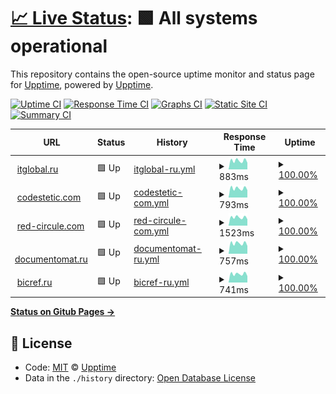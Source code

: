 # [📈 Live Status](https://itglobal.github.io/upptime): <!--live status--> **🟩 All systems operational**

This repository contains the open-source uptime monitor and status page for [Upptime](https://upptime.js.org), powered by [Upptime](https://github.com/upptime/upptime).

[![Uptime CI](https://github.com/koj-co/upptime/workflows/Uptime%20CI/badge.svg)](https://github.com/koj-co/upptime/actions?query=workflow%3A%22Uptime+CI%22)
[![Response Time CI](https://github.com/koj-co/upptime/workflows/Response%20Time%20CI/badge.svg)](https://github.com/koj-co/upptime/actions?query=workflow%3A%22Response+Time+CI%22)
[![Graphs CI](https://github.com/koj-co/upptime/workflows/Graphs%20CI/badge.svg)](https://github.com/koj-co/upptime/actions?query=workflow%3A%22Graphs+CI%22)
[![Static Site CI](https://github.com/koj-co/upptime/workflows/Static%20Site%20CI/badge.svg)](https://github.com/koj-co/upptime/actions?query=workflow%3A%22Static+Site+CI%22)
[![Summary CI](https://github.com/koj-co/upptime/workflows/Summary%20CI/badge.svg)](https://github.com/koj-co/upptime/actions?query=workflow%3A%22Summary+CI%22)

<!--start: status pages-->
<!-- This summary is generated by Upptime (https://github.com/upptime/upptime) -->
<!-- Do not edit this manually, your changes will be overwritten -->
<!-- prettier-ignore -->
| URL | Status | History | Response Time | Uptime |
| --- | ------ | ------- | ------------- | ------ |
| <img alt="" src="https://favicons.githubusercontent.com/itglobal.ru" height="13"> [itglobal.ru](https://itglobal.ru) | 🟩 Up | [itglobal-ru.yml](https://github.com/ITGlobal/upptime/commits/HEAD/history/itglobal-ru.yml) | <details><summary><img alt="Response time graph" src="./graphs/itglobal-ru/response-time-week.png" height="20"> 883ms</summary><br><a href="https://ITGlobal.github.io/upptime/history/itglobal-ru"><img alt="Response time 985" src="https://img.shields.io/endpoint?url=https%3A%2F%2Fraw.githubusercontent.com%2FITGlobal%2Fupptime%2FHEAD%2Fapi%2Fitglobal-ru%2Fresponse-time.json"></a><br><a href="https://ITGlobal.github.io/upptime/history/itglobal-ru"><img alt="24-hour response time 722" src="https://img.shields.io/endpoint?url=https%3A%2F%2Fraw.githubusercontent.com%2FITGlobal%2Fupptime%2FHEAD%2Fapi%2Fitglobal-ru%2Fresponse-time-day.json"></a><br><a href="https://ITGlobal.github.io/upptime/history/itglobal-ru"><img alt="7-day response time 883" src="https://img.shields.io/endpoint?url=https%3A%2F%2Fraw.githubusercontent.com%2FITGlobal%2Fupptime%2FHEAD%2Fapi%2Fitglobal-ru%2Fresponse-time-week.json"></a><br><a href="https://ITGlobal.github.io/upptime/history/itglobal-ru"><img alt="30-day response time 1154" src="https://img.shields.io/endpoint?url=https%3A%2F%2Fraw.githubusercontent.com%2FITGlobal%2Fupptime%2FHEAD%2Fapi%2Fitglobal-ru%2Fresponse-time-month.json"></a><br><a href="https://ITGlobal.github.io/upptime/history/itglobal-ru"><img alt="1-year response time 1019" src="https://img.shields.io/endpoint?url=https%3A%2F%2Fraw.githubusercontent.com%2FITGlobal%2Fupptime%2FHEAD%2Fapi%2Fitglobal-ru%2Fresponse-time-year.json"></a></details> | <details><summary><a href="https://ITGlobal.github.io/upptime/history/itglobal-ru">100.00%</a></summary><a href="https://ITGlobal.github.io/upptime/history/itglobal-ru"><img alt="All-time uptime 99.71%" src="https://img.shields.io/endpoint?url=https%3A%2F%2Fraw.githubusercontent.com%2FITGlobal%2Fupptime%2FHEAD%2Fapi%2Fitglobal-ru%2Fuptime.json"></a><br><a href="https://ITGlobal.github.io/upptime/history/itglobal-ru"><img alt="24-hour uptime 100.00%" src="https://img.shields.io/endpoint?url=https%3A%2F%2Fraw.githubusercontent.com%2FITGlobal%2Fupptime%2FHEAD%2Fapi%2Fitglobal-ru%2Fuptime-day.json"></a><br><a href="https://ITGlobal.github.io/upptime/history/itglobal-ru"><img alt="7-day uptime 100.00%" src="https://img.shields.io/endpoint?url=https%3A%2F%2Fraw.githubusercontent.com%2FITGlobal%2Fupptime%2FHEAD%2Fapi%2Fitglobal-ru%2Fuptime-week.json"></a><br><a href="https://ITGlobal.github.io/upptime/history/itglobal-ru"><img alt="30-day uptime 99.75%" src="https://img.shields.io/endpoint?url=https%3A%2F%2Fraw.githubusercontent.com%2FITGlobal%2Fupptime%2FHEAD%2Fapi%2Fitglobal-ru%2Fuptime-month.json"></a><br><a href="https://ITGlobal.github.io/upptime/history/itglobal-ru"><img alt="1-year uptime 99.62%" src="https://img.shields.io/endpoint?url=https%3A%2F%2Fraw.githubusercontent.com%2FITGlobal%2Fupptime%2FHEAD%2Fapi%2Fitglobal-ru%2Fuptime-year.json"></a></details>
| <img alt="" src="https://favicons.githubusercontent.com/codestetic.com" height="13"> [codestetic.com](https://codestetic.com) | 🟩 Up | [codestetic-com.yml](https://github.com/ITGlobal/upptime/commits/HEAD/history/codestetic-com.yml) | <details><summary><img alt="Response time graph" src="./graphs/codestetic-com/response-time-week.png" height="20"> 793ms</summary><br><a href="https://ITGlobal.github.io/upptime/history/codestetic-com"><img alt="Response time 1085" src="https://img.shields.io/endpoint?url=https%3A%2F%2Fraw.githubusercontent.com%2FITGlobal%2Fupptime%2FHEAD%2Fapi%2Fcodestetic-com%2Fresponse-time.json"></a><br><a href="https://ITGlobal.github.io/upptime/history/codestetic-com"><img alt="24-hour response time 666" src="https://img.shields.io/endpoint?url=https%3A%2F%2Fraw.githubusercontent.com%2FITGlobal%2Fupptime%2FHEAD%2Fapi%2Fcodestetic-com%2Fresponse-time-day.json"></a><br><a href="https://ITGlobal.github.io/upptime/history/codestetic-com"><img alt="7-day response time 793" src="https://img.shields.io/endpoint?url=https%3A%2F%2Fraw.githubusercontent.com%2FITGlobal%2Fupptime%2FHEAD%2Fapi%2Fcodestetic-com%2Fresponse-time-week.json"></a><br><a href="https://ITGlobal.github.io/upptime/history/codestetic-com"><img alt="30-day response time 947" src="https://img.shields.io/endpoint?url=https%3A%2F%2Fraw.githubusercontent.com%2FITGlobal%2Fupptime%2FHEAD%2Fapi%2Fcodestetic-com%2Fresponse-time-month.json"></a><br><a href="https://ITGlobal.github.io/upptime/history/codestetic-com"><img alt="1-year response time 1085" src="https://img.shields.io/endpoint?url=https%3A%2F%2Fraw.githubusercontent.com%2FITGlobal%2Fupptime%2FHEAD%2Fapi%2Fcodestetic-com%2Fresponse-time-year.json"></a></details> | <details><summary><a href="https://ITGlobal.github.io/upptime/history/codestetic-com">100.00%</a></summary><a href="https://ITGlobal.github.io/upptime/history/codestetic-com"><img alt="All-time uptime 99.85%" src="https://img.shields.io/endpoint?url=https%3A%2F%2Fraw.githubusercontent.com%2FITGlobal%2Fupptime%2FHEAD%2Fapi%2Fcodestetic-com%2Fuptime.json"></a><br><a href="https://ITGlobal.github.io/upptime/history/codestetic-com"><img alt="24-hour uptime 100.00%" src="https://img.shields.io/endpoint?url=https%3A%2F%2Fraw.githubusercontent.com%2FITGlobal%2Fupptime%2FHEAD%2Fapi%2Fcodestetic-com%2Fuptime-day.json"></a><br><a href="https://ITGlobal.github.io/upptime/history/codestetic-com"><img alt="7-day uptime 100.00%" src="https://img.shields.io/endpoint?url=https%3A%2F%2Fraw.githubusercontent.com%2FITGlobal%2Fupptime%2FHEAD%2Fapi%2Fcodestetic-com%2Fuptime-week.json"></a><br><a href="https://ITGlobal.github.io/upptime/history/codestetic-com"><img alt="30-day uptime 99.75%" src="https://img.shields.io/endpoint?url=https%3A%2F%2Fraw.githubusercontent.com%2FITGlobal%2Fupptime%2FHEAD%2Fapi%2Fcodestetic-com%2Fuptime-month.json"></a><br><a href="https://ITGlobal.github.io/upptime/history/codestetic-com"><img alt="1-year uptime 99.85%" src="https://img.shields.io/endpoint?url=https%3A%2F%2Fraw.githubusercontent.com%2FITGlobal%2Fupptime%2FHEAD%2Fapi%2Fcodestetic-com%2Fuptime-year.json"></a></details>
| <img alt="" src="https://favicons.githubusercontent.com/red-circule.com" height="13"> [red-circule.com](https://red-circule.com) | 🟩 Up | [red-circule-com.yml](https://github.com/ITGlobal/upptime/commits/HEAD/history/red-circule-com.yml) | <details><summary><img alt="Response time graph" src="./graphs/red-circule-com/response-time-week.png" height="20"> 1523ms</summary><br><a href="https://ITGlobal.github.io/upptime/history/red-circule-com"><img alt="Response time 1712" src="https://img.shields.io/endpoint?url=https%3A%2F%2Fraw.githubusercontent.com%2FITGlobal%2Fupptime%2FHEAD%2Fapi%2Fred-circule-com%2Fresponse-time.json"></a><br><a href="https://ITGlobal.github.io/upptime/history/red-circule-com"><img alt="24-hour response time 1278" src="https://img.shields.io/endpoint?url=https%3A%2F%2Fraw.githubusercontent.com%2FITGlobal%2Fupptime%2FHEAD%2Fapi%2Fred-circule-com%2Fresponse-time-day.json"></a><br><a href="https://ITGlobal.github.io/upptime/history/red-circule-com"><img alt="7-day response time 1523" src="https://img.shields.io/endpoint?url=https%3A%2F%2Fraw.githubusercontent.com%2FITGlobal%2Fupptime%2FHEAD%2Fapi%2Fred-circule-com%2Fresponse-time-week.json"></a><br><a href="https://ITGlobal.github.io/upptime/history/red-circule-com"><img alt="30-day response time 1908" src="https://img.shields.io/endpoint?url=https%3A%2F%2Fraw.githubusercontent.com%2FITGlobal%2Fupptime%2FHEAD%2Fapi%2Fred-circule-com%2Fresponse-time-month.json"></a><br><a href="https://ITGlobal.github.io/upptime/history/red-circule-com"><img alt="1-year response time 1750" src="https://img.shields.io/endpoint?url=https%3A%2F%2Fraw.githubusercontent.com%2FITGlobal%2Fupptime%2FHEAD%2Fapi%2Fred-circule-com%2Fresponse-time-year.json"></a></details> | <details><summary><a href="https://ITGlobal.github.io/upptime/history/red-circule-com">100.00%</a></summary><a href="https://ITGlobal.github.io/upptime/history/red-circule-com"><img alt="All-time uptime 99.85%" src="https://img.shields.io/endpoint?url=https%3A%2F%2Fraw.githubusercontent.com%2FITGlobal%2Fupptime%2FHEAD%2Fapi%2Fred-circule-com%2Fuptime.json"></a><br><a href="https://ITGlobal.github.io/upptime/history/red-circule-com"><img alt="24-hour uptime 100.00%" src="https://img.shields.io/endpoint?url=https%3A%2F%2Fraw.githubusercontent.com%2FITGlobal%2Fupptime%2FHEAD%2Fapi%2Fred-circule-com%2Fuptime-day.json"></a><br><a href="https://ITGlobal.github.io/upptime/history/red-circule-com"><img alt="7-day uptime 100.00%" src="https://img.shields.io/endpoint?url=https%3A%2F%2Fraw.githubusercontent.com%2FITGlobal%2Fupptime%2FHEAD%2Fapi%2Fred-circule-com%2Fuptime-week.json"></a><br><a href="https://ITGlobal.github.io/upptime/history/red-circule-com"><img alt="30-day uptime 99.83%" src="https://img.shields.io/endpoint?url=https%3A%2F%2Fraw.githubusercontent.com%2FITGlobal%2Fupptime%2FHEAD%2Fapi%2Fred-circule-com%2Fuptime-month.json"></a><br><a href="https://ITGlobal.github.io/upptime/history/red-circule-com"><img alt="1-year uptime 99.80%" src="https://img.shields.io/endpoint?url=https%3A%2F%2Fraw.githubusercontent.com%2FITGlobal%2Fupptime%2FHEAD%2Fapi%2Fred-circule-com%2Fuptime-year.json"></a></details>
| <img alt="" src="https://favicons.githubusercontent.com/documentomat.ru" height="13"> [documentomat.ru](https://documentomat.ru) | 🟩 Up | [documentomat-ru.yml](https://github.com/ITGlobal/upptime/commits/HEAD/history/documentomat-ru.yml) | <details><summary><img alt="Response time graph" src="./graphs/documentomat-ru/response-time-week.png" height="20"> 757ms</summary><br><a href="https://ITGlobal.github.io/upptime/history/documentomat-ru"><img alt="Response time 919" src="https://img.shields.io/endpoint?url=https%3A%2F%2Fraw.githubusercontent.com%2FITGlobal%2Fupptime%2FHEAD%2Fapi%2Fdocumentomat-ru%2Fresponse-time.json"></a><br><a href="https://ITGlobal.github.io/upptime/history/documentomat-ru"><img alt="24-hour response time 605" src="https://img.shields.io/endpoint?url=https%3A%2F%2Fraw.githubusercontent.com%2FITGlobal%2Fupptime%2FHEAD%2Fapi%2Fdocumentomat-ru%2Fresponse-time-day.json"></a><br><a href="https://ITGlobal.github.io/upptime/history/documentomat-ru"><img alt="7-day response time 757" src="https://img.shields.io/endpoint?url=https%3A%2F%2Fraw.githubusercontent.com%2FITGlobal%2Fupptime%2FHEAD%2Fapi%2Fdocumentomat-ru%2Fresponse-time-week.json"></a><br><a href="https://ITGlobal.github.io/upptime/history/documentomat-ru"><img alt="30-day response time 955" src="https://img.shields.io/endpoint?url=https%3A%2F%2Fraw.githubusercontent.com%2FITGlobal%2Fupptime%2FHEAD%2Fapi%2Fdocumentomat-ru%2Fresponse-time-month.json"></a><br><a href="https://ITGlobal.github.io/upptime/history/documentomat-ru"><img alt="1-year response time 919" src="https://img.shields.io/endpoint?url=https%3A%2F%2Fraw.githubusercontent.com%2FITGlobal%2Fupptime%2FHEAD%2Fapi%2Fdocumentomat-ru%2Fresponse-time-year.json"></a></details> | <details><summary><a href="https://ITGlobal.github.io/upptime/history/documentomat-ru">100.00%</a></summary><a href="https://ITGlobal.github.io/upptime/history/documentomat-ru"><img alt="All-time uptime 99.99%" src="https://img.shields.io/endpoint?url=https%3A%2F%2Fraw.githubusercontent.com%2FITGlobal%2Fupptime%2FHEAD%2Fapi%2Fdocumentomat-ru%2Fuptime.json"></a><br><a href="https://ITGlobal.github.io/upptime/history/documentomat-ru"><img alt="24-hour uptime 100.00%" src="https://img.shields.io/endpoint?url=https%3A%2F%2Fraw.githubusercontent.com%2FITGlobal%2Fupptime%2FHEAD%2Fapi%2Fdocumentomat-ru%2Fuptime-day.json"></a><br><a href="https://ITGlobal.github.io/upptime/history/documentomat-ru"><img alt="7-day uptime 100.00%" src="https://img.shields.io/endpoint?url=https%3A%2F%2Fraw.githubusercontent.com%2FITGlobal%2Fupptime%2FHEAD%2Fapi%2Fdocumentomat-ru%2Fuptime-week.json"></a><br><a href="https://ITGlobal.github.io/upptime/history/documentomat-ru"><img alt="30-day uptime 100.00%" src="https://img.shields.io/endpoint?url=https%3A%2F%2Fraw.githubusercontent.com%2FITGlobal%2Fupptime%2FHEAD%2Fapi%2Fdocumentomat-ru%2Fuptime-month.json"></a><br><a href="https://ITGlobal.github.io/upptime/history/documentomat-ru"><img alt="1-year uptime 99.99%" src="https://img.shields.io/endpoint?url=https%3A%2F%2Fraw.githubusercontent.com%2FITGlobal%2Fupptime%2FHEAD%2Fapi%2Fdocumentomat-ru%2Fuptime-year.json"></a></details>
| <img alt="" src="https://favicons.githubusercontent.com/bicref.ru" height="13"> [bicref.ru](https://bicref.ru) | 🟩 Up | [bicref-ru.yml](https://github.com/ITGlobal/upptime/commits/HEAD/history/bicref-ru.yml) | <details><summary><img alt="Response time graph" src="./graphs/bicref-ru/response-time-week.png" height="20"> 741ms</summary><br><a href="https://ITGlobal.github.io/upptime/history/bicref-ru"><img alt="Response time 887" src="https://img.shields.io/endpoint?url=https%3A%2F%2Fraw.githubusercontent.com%2FITGlobal%2Fupptime%2FHEAD%2Fapi%2Fbicref-ru%2Fresponse-time.json"></a><br><a href="https://ITGlobal.github.io/upptime/history/bicref-ru"><img alt="24-hour response time 595" src="https://img.shields.io/endpoint?url=https%3A%2F%2Fraw.githubusercontent.com%2FITGlobal%2Fupptime%2FHEAD%2Fapi%2Fbicref-ru%2Fresponse-time-day.json"></a><br><a href="https://ITGlobal.github.io/upptime/history/bicref-ru"><img alt="7-day response time 741" src="https://img.shields.io/endpoint?url=https%3A%2F%2Fraw.githubusercontent.com%2FITGlobal%2Fupptime%2FHEAD%2Fapi%2Fbicref-ru%2Fresponse-time-week.json"></a><br><a href="https://ITGlobal.github.io/upptime/history/bicref-ru"><img alt="30-day response time 926" src="https://img.shields.io/endpoint?url=https%3A%2F%2Fraw.githubusercontent.com%2FITGlobal%2Fupptime%2FHEAD%2Fapi%2Fbicref-ru%2Fresponse-time-month.json"></a><br><a href="https://ITGlobal.github.io/upptime/history/bicref-ru"><img alt="1-year response time 887" src="https://img.shields.io/endpoint?url=https%3A%2F%2Fraw.githubusercontent.com%2FITGlobal%2Fupptime%2FHEAD%2Fapi%2Fbicref-ru%2Fresponse-time-year.json"></a></details> | <details><summary><a href="https://ITGlobal.github.io/upptime/history/bicref-ru">100.00%</a></summary><a href="https://ITGlobal.github.io/upptime/history/bicref-ru"><img alt="All-time uptime 93.79%" src="https://img.shields.io/endpoint?url=https%3A%2F%2Fraw.githubusercontent.com%2FITGlobal%2Fupptime%2FHEAD%2Fapi%2Fbicref-ru%2Fuptime.json"></a><br><a href="https://ITGlobal.github.io/upptime/history/bicref-ru"><img alt="24-hour uptime 100.00%" src="https://img.shields.io/endpoint?url=https%3A%2F%2Fraw.githubusercontent.com%2FITGlobal%2Fupptime%2FHEAD%2Fapi%2Fbicref-ru%2Fuptime-day.json"></a><br><a href="https://ITGlobal.github.io/upptime/history/bicref-ru"><img alt="7-day uptime 100.00%" src="https://img.shields.io/endpoint?url=https%3A%2F%2Fraw.githubusercontent.com%2FITGlobal%2Fupptime%2FHEAD%2Fapi%2Fbicref-ru%2Fuptime-week.json"></a><br><a href="https://ITGlobal.github.io/upptime/history/bicref-ru"><img alt="30-day uptime 100.00%" src="https://img.shields.io/endpoint?url=https%3A%2F%2Fraw.githubusercontent.com%2FITGlobal%2Fupptime%2FHEAD%2Fapi%2Fbicref-ru%2Fuptime-month.json"></a><br><a href="https://ITGlobal.github.io/upptime/history/bicref-ru"><img alt="1-year uptime 93.79%" src="https://img.shields.io/endpoint?url=https%3A%2F%2Fraw.githubusercontent.com%2FITGlobal%2Fupptime%2FHEAD%2Fapi%2Fbicref-ru%2Fuptime-year.json"></a></details>

<!--end: status pages-->

[**Status on Gitub Pages →**](https://itglobal.github.io/upptime)

## 📄 License

- Code: [MIT](./LICENSE) © [Upptime](https://upptime.js.org)
- Data in the `./history` directory: [Open Database License](https://opendatacommons.org/licenses/odbl/1-0/)
